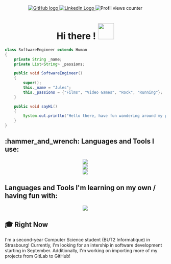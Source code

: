 <div i="badges" align="center">
 <a href="https://github.com/Witchoy">
 <img src="https://img.shields.io/badge/GitHub-purple?style=for-the-badge&logo=discord&logoColor=white" alt="GitHub logo"> </a>
 <a href="https://www.linkedin.com/in/jules-goy-9b340a2b7/">
 <img src="https://img.shields.io/badge/LinkedIn-blue?style=for-the-badge&logo=linkedin&logoColor=white" alt="LinkedIn Logo"> </a>
 <img src="https://komarev.com/ghpvc/?username=Witchoy&style=for-the-badge&color=blue" alt="Profil views counter"/>
</div>
<div id="textheader" align="center">
 <h1>
  Hi there !
  <img src="https://media2.giphy.com/media/v1.Y2lkPTc5MGI3NjExMjhpY3h2eGtvMThjZG1ieHEzeHYybW1jb3I5enBwdWJlc2p2N3NvYSZlcD12MV9pbnRlcm5hbF9naWZfYnlfaWQmY3Q9cw/cCBMBrqVdMSJKQiP72/giphy.gif" width="50px"/>
 </h1>
</div>

```java
class SoftwareEngineer extends Human 
{
    private String _name;
    private List<String> _passions;

    public void SoftwareEngineer() 
    {
        super();
        this._name = "Jules";
        this._passions = {"Films", "Video Games", "Rock", "Running"};
    }

    public void sayHi()
    {
        System.out.println("Hello there, have fun wandering around my profil.");
    }
}
```
<div>
    <h2> :hammer_and_wrench: Languages and Tools I use: </h2>
    <p align="center">
    <a href="https://skillicons.dev">
        <img src="https://skillicons.dev/icons?i=c,cs,java,sqlite&theme=light" />
        </br>
        <img src="https://skillicons.dev/icons?i=linux,vscode,androidstudio,idea,gitlab&theme=light" />
        </br>
        <img src="https://skillicons.dev/icons?i=laravel,react&theme=light" />
    </a>
    </p>
    <h2> Languages and Tools I'm learning on my own / having fun with: </h2>
    <p align="center">
    <a href="https://skillicons.dev">
        <img src="https://skillicons.dev/icons?i=cpp,godot,unity,unreal&theme=light" />
    </a>
    </p>
</div>

<div>
    <h2> 🎓 Right Now </h2>
    <p>I'm a second-year Computer Science student (BUT2 Informatique) in Strasbourg! Currently, I'm looking for an intership in software development starting in September. Additionally, I'm working on importing more of my projects from GitLab to GitHub!</p>
</div>

